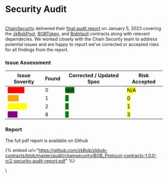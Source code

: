# Security Audit

\
[ChainSecurity](https://chainsecurity.com/) delivered their [final audit report](https://github.com/zkBob/zkbob-contracts/blob/master/audit/chainsecurity/BOB\_Protocol-contracts-1.0.0-rc2-security-audit-report.pdf) on January 5, 2023 covering the [zkBobPool](https://github.com/zkBob/zkbob-contracts/blob/master/src/zkbob/ZkBobPool.sol), [BOBToken](https://github.com/zkBob/zkbob-contracts/blob/master/src/BobToken.sol), and [BobVault](https://github.com/zkBob/zkbob-contracts/blob/master/src/BobVault.sol) contracts along with relevant dependecies. We worked closely with the Chain Security team to address potential issues and are happy to report we’ve corrected or accepted risks for all findings from the report.&#x20;

### Issue Assessment

| Issue Severity                                                    | Found | Corrected / Updated Spec                                   | Risk Accepted                                     |
| ----------------------------------------------------------------- | ----- | ---------------------------------------------------------- | ------------------------------------------------- |
| <mark style="color:red;background-color:red;">Critical</mark>     | 0     | <mark style="background-color:green;">N/A</mark>           | <mark style="background-color:yellow;">N/A</mark> |
| <mark style="color:orange;background-color:orange;">High</mark>   | 1     | <mark style="color:green;background-color:green;">1</mark> | <mark style="background-color:yellow;">0</mark>   |
| <mark style="color:yellow;background-color:yellow;">Medium</mark> | 2     | <mark style="color:green;background-color:green;">1</mark> | <mark style="background-color:yellow;">1</mark>   |
| <mark style="color:purple;background-color:purple;">Low</mark>    | 8     | <mark style="color:green;background-color:green;">5</mark> | <mark style="background-color:yellow;">3</mark>   |

### Report

The full pdf report is available on Github

{% embed url="https://github.com/zkBob/zkbob-contracts/blob/master/audit/chainsecurity/BOB_Protocol-contracts-1.0.0-rc2-security-audit-report.pdf" %}

\
